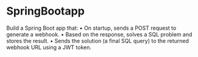 # SpringBootapp
Build a Spring Boot app that: • On startup, sends a POST request to generate a webhook. • Based on the response, solves a SQL problem and stores the result. • Sends the solution (a final SQL query) to the returned webhook URL using a JWT token.
